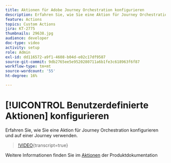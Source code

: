 ```yaml
---
title: Aktionen für Adobe Journey Orchestration konfigurieren
description: Erfahren Sie, wie Sie eine Aktion für Journey Orchestration konfigurieren und auf einer Journey verwenden.
feature: Actions
topics: Custom Actions
jira: KT-2775
thumbnails: 29638.jpg
audience: developer
doc-type: video
activity: setup
role: Admin
exl-id: dd116572-a9f1-4608-b04d-e02c17df9587
source-git-commit: 9db2765ee5e9520280711a6b1fe3c618963f6f87
workflow-type: tm+mt
source-wordcount: '55'
ht-degree: 16%

---
```


# [!UICONTROL Benutzerdefinierte Aktionen] konfigurieren

Erfahren Sie, wie Sie eine Aktion für Journey Orchestration konfigurieren und auf einer Journey verwenden.

>[!VIDEO](https://video.tv.adobe.com/v/29638?learn=on){transcript=true}

Weitere Informationen finden Sie im [Aktionen](https://experienceleague.adobe.com/docs/journeys/using/action-journeys/action.html?lang=en) der Produktdokumentation
